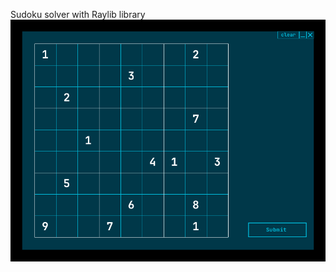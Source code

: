 Sudoku solver with Raylib library
[![Gameplay video](https://raw.githubusercontent.com/klinar-fri/Sudoku/master/sudokuThumbnail.png)](https://raw.githubusercontent.com/klinar-fri/Sudoku/master/sudokuVideo.mp4)
